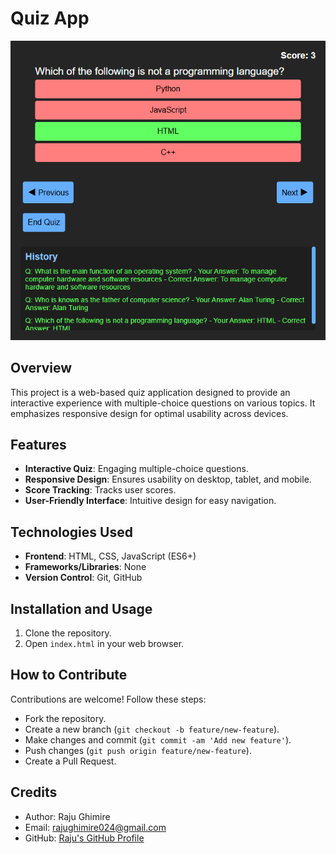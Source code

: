 # Quiz App

![Quiz App Screenshot](screenshotofquizapp.png)

## Overview
This project is a web-based quiz application designed to provide an interactive experience with multiple-choice questions on various topics. It emphasizes responsive design for optimal usability across devices.

## Features
- **Interactive Quiz**: Engaging multiple-choice questions.
- **Responsive Design**: Ensures usability on desktop, tablet, and mobile.
- **Score Tracking**: Tracks user scores.
- **User-Friendly Interface**: Intuitive design for easy navigation.

## Technologies Used
- **Frontend**: HTML, CSS, JavaScript (ES6+)
- **Frameworks/Libraries**: None
- **Version Control**: Git, GitHub

## Installation and Usage
1. Clone the repository.
2. Open `index.html` in your web browser.

## How to Contribute
Contributions are welcome! Follow these steps:
- Fork the repository.
- Create a new branch (`git checkout -b feature/new-feature`).
- Make changes and commit (`git commit -am 'Add new feature'`).
- Push changes (`git push origin feature/new-feature`).
- Create a Pull Request.

## Credits
- Author: Raju Ghimire
- Email: rajughimire024@gmail.com
- GitHub: [Raju's GitHub Profile](https://github.com/helloiamraju)
